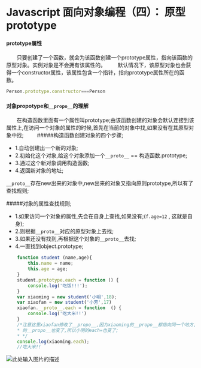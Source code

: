 # Javascript 面向对象编程（四）： 原型prototype
####  prototype属性
　　只要创建了一个函数，就会为该函数创建一个prototype属性，指向该函数的原型对象。实例对象是不会拥有该属性的。
　　默认情况下，该原型对象也会获得一个constructor属性，该属性包含一个指针，指向prototype属性所在的函数。
``` javascript
Person.prototype.constructor===Person
```

#### 对象propotype和`__propo__`的理解
　　在构造函数里面有一个属性叫prototype;由该函数创建的对象会默认连接到该属性上,在访问一个对象的属性的时候,首先在当前的对象中找,如果没有在其原型对象中找;
　　
#####构造函数创建对象的四个步骤;
- 1.自动创建出一个新的对象;
- 2.初始化这个对象,给这个对象添加一个`__proto__` == 构造函数.prototype;
- 3.通过这个新对象调用构造函数;
- 4.返回新对象的地址;

`__proto__`存在new出来的对象中,new出来的对象又指向原则prototype,所以有了查找规则;

#####对象的属性查找规则;
 - 1.如果访问一个对象的属性,先会在自身上查找,如果没有;(`f.age=12` , 这就是自身);
 - 2.则根据`__proto__`对应的原型对象上去找;
 - 3.如果还没有找到,再根据这个对象的`__proto__`去找;
 - 4.一直找到object.prototype;
 
``` javascript
    function student (name,age){
        this.name = name;
        this.age = age;
    }
    student.prototype.each = function () {
        console.log('吃饭!!!');
    }
    var xiaoming = new student('小明',18);
    var xiaofan = new student('小芳',17)
    xiaofan.__proto__.each = function  () {
        console.log('吃大米!!')
    }
    /*注意这里xiaofan修改了__propo__,因为xiaoming的__propo__都指向同一个地方,所以xiaoming
    * 的__propo__也变了,所以小明的each=也变了;
    * */
    console.log(xiaoming.each);
    //吃大米!!
```

![此处输入图片的描述][1]


  [1]: https://ooo.0o0.ooo/2017/06/14/5940d8d361007.png